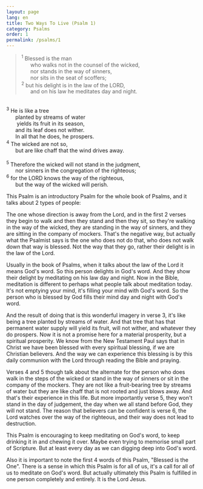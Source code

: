 ```yaml
---
layout: page
lang: en
title: Two Ways To Live (Psalm 1)
category: Psalms
order: 1
permalink: /psalms/1
---
```


> <sup>1</sup> Blessed is the man <br />
&nbsp;&nbsp;&nbsp;&nbsp;&nbsp;&nbsp;who walks not in the counsel of the wicked, <br />
&nbsp;&nbsp;&nbsp;&nbsp;&nbsp;&nbsp;nor stands in the way of sinners, <br />
&nbsp;&nbsp;&nbsp;&nbsp;&nbsp;&nbsp;nor sits in the seat of scoffers; <br />
<sup>2</sup> but his delight is in the law of the LORD, <br />
&nbsp;&nbsp;&nbsp;&nbsp;&nbsp;&nbsp;and on his law he meditates day and night. <br />
<br />
<sup>3</sup> He is like a tree <br />
&nbsp;&nbsp;&nbsp;&nbsp;&nbsp;&nbsp;planted by streams of water <br />
&nbsp;&nbsp;&nbsp;&nbsp;&nbsp;&nbsp; yields its fruit in its season, <br />
&nbsp;&nbsp;&nbsp;&nbsp;&nbsp;&nbsp;and its leaf does not wither. <br />
&nbsp;&nbsp;&nbsp;&nbsp;&nbsp;&nbsp;In all that he does, he prospers. <br />
<sup>4</sup> The wicked are not so, <br />
&nbsp;&nbsp;&nbsp;&nbsp;&nbsp;&nbsp;but are like chaff that the wind drives away. <br />
<br />
<sup>5</sup> Therefore the wicked will not stand in the judgment, <br />
&nbsp;&nbsp;&nbsp;&nbsp;&nbsp;&nbsp;nor sinners in the congregation of the righteous; <br />
<sup>6</sup> for the LORD knows the way of the righteous, <br />
&nbsp;&nbsp;&nbsp;&nbsp;&nbsp;&nbsp;but the way of the wicked will perish.

This Psalm is an introductory Psalm for the whole book of Psalms, and it talks about 2 types of people:

The one whose direction is away from the Lord, and in the first 2 verses they begin to walk and then they stand and then they sit, so they're walking in the way of the wicked, they are standing in the way of sinners, and they are sitting in the company of mockers. That's the negative way, but actually what the Psalmist says is the one who does not do that, who does not walk down that way is blessed. Not the way that they go, rather their delight is in the law of the Lord.

Usually in the book of Psalms, when it talks about the law of the Lord it means God's word. So this person delights in God's word. And they show their delight by meditating on his law day and night. Now in the Bible, meditation is different to perhaps what people talk about meditation today. It's not emptying your mind, it's filling your mind with God's word. So the person who is blessed by God fills their mind day and night with God's word.

And the result of doing that is this wonderful imagery in verse 3, it's like being a tree planted by streams of water. And that tree that has that permanent water supply will yield its fruit, will not wither, and whatever they do prospers. Now it is not a promise here for a material prosperity, but a spiritual prosperity. We know from the New Testament Paul says that in Christ we have been blessed with every spiritual blessing, if we are Christian believers. And the way we can experience this blessing is by this daily communion with the Lord through reading the Bible and praying.

Verses 4 and 5 though talk about the alternate for the person who does walk in the steps of the wicked or stand in the way of sinners or sit in the company of the mockers. They are not like a fruit-bearing tree by streams of water but they are like chaff that is not rooted and just blows away. And that's their experience in this life. But more importantly verse 5, they won't stand in the day of judgement, the day when we all stand before God, they will not stand. The reason that believers can be confident is verse 6, the Lord watches over the way of the righteous, and their way does not lead to destruction.

This Psalm is encouraging to keep meditating on God's word, to keep drinking it in and chewing it over. Maybe even trying to memorise small part of Scripture. But at least every day as we can digging deep into God's word.

Also it is important to note the first 4 words of this Psalm, "Blessed is the One". There is a sense in which this Psalm is for all of us, it's a call for all of us to meditate on God's word. But actually ultimately this Psalm is fulfilled in one person completely and entirely. It is the Lord Jesus.